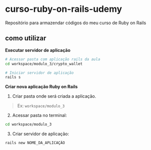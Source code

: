# curso-ruby-on-rails-udemy

Repositório para armazendar códigos do meu curso de Ruby on Rails

## como utilizar


**Executar servidor de aplicação**

```sh
# Acessar pasta com aplicação rails da aula
cd workspace/modulo_3/crypto_wallet

# Iniciar servidor de aplicação
rails s
```

**Criar nova aplicação Ruby on Rails**

1. Criar pasta onde será criada a aplicação.
> Ex: `workspace/modulo_3`

2. Acessar pasta no terminal:
```sh
cd workspace/modulo_3
```

3. Criar servidor de aplicação:
```sh
rails new NOME_DA_APLICAÇÃO
```
